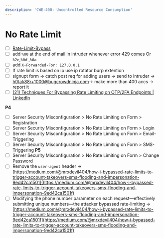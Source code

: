 ```yaml
---
description: 'CWE-400: Uncontrolled Resource Consumption'
---
```


# No Rate Limit

* [ ] [Rate-Limit-Bypass](https://book.hacktricks.xyz/pentesting-web/rate-limit-bypass)
* [ ] add `%00` at the end of mail in intruder whenever error 429 comes Or `%2e`,`%0d` ,`%0a`
* [ ] add `X-Forwarded-For: 127.0.0.1`
* [ ] If rate limit is based on ip use ip rotator burp extention
* [ ] signupt form → catch post req for adding users → send to intruder → h0tak88r+1000@bugcrowdninja.com→ make more than 400 accs → report it
* [ ] [(21) Techniques For Bypassing Rate Limiting on OTP/2FA Endpoints | LinkedIn](https://www.linkedin.com/pulse/techniques-bypassing-rate-limiting-otp2fa-endpoints-aravind-s/)

**P4**

* [ ] Server Security Misconfiguration > No Rate Limiting on Form > Registration
* [ ] Server Security Misconfiguration > No Rate Limiting on Form > Login
* [ ] Server Security Misconfiguration > No Rate Limiting on Form > Email-Triggering
* [ ] Server Security Misconfiguration > No Rate Limiting on Form > SMS-Triggering **P5**
* [ ] Server Security Misconfiguration > No Rate Limiting on Form > Change Password
* [ ] Remove the `user-agent` header -> [https://medium.com/@mrxdevil404/how-i-bypassed-rate-limits-to-trigger-account-takeovers-sms-flooding-and-impersonation-9ed42ca1501](https://medium.com/@mrxdevil404/how-i-bypassed-rate-limits-to-trigger-account-takeovers-sms-flooding-and-impersonation-9ed42ca1501f)
* [ ] Modifying the phone number parameter on each request—effectively submitting unique numbers—the attacker bypassed rate-limiting -> [https://medium.com/@mrxdevil404/how-i-bypassed-rate-limits-to-trigger-account-takeovers-sms-flooding-and-impersonation-9ed42ca1501f](https://medium.com/@mrxdevil404/how-i-bypassed-rate-limits-to-trigger-account-takeovers-sms-flooding-and-impersonation-9ed42ca1501f)

